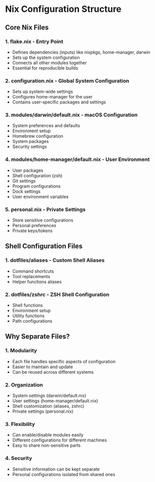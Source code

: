 # Nix Configuration Structure

## Core Nix Files

### 1. flake.nix - Entry Point
- Defines dependencies (inputs) like nixpkgs, home-manager, darwin
- Sets up the system configuration
- Connects all other modules together
- Essential for reproducible builds

### 2. configuration.nix - Global System Configuration
- Sets up system-wide settings
- Configures home-manager for the user
- Contains user-specific packages and settings

### 3. modules/darwin/default.nix - macOS Configuration
- System preferences and defaults
- Environment setup
- Homebrew configuration
- System packages
- Security settings

### 4. modules/home-manager/default.nix - User Environment
- User packages
- Shell configuration (zsh)
- Git settings
- Program configurations
- Dock settings
- User environment variables

### 5. personal.nix - Private Settings
- Store sensitive configurations
- Personal preferences
- Private keys/tokens

## Shell Configuration Files

### 1. dotfiles/aliases - Custom Shell Aliases
- Command shortcuts
- Tool replacements
- Helper functions aliases

### 2. dotfiles/zshrc - ZSH Shell Configuration
- Shell functions
- Environment setup
- Utility functions
- Path configurations

## Why Separate Files?

### 1. Modularity
- Each file handles specific aspects of configuration
- Easier to maintain and update
- Can be reused across different systems

### 2. Organization
- System settings (darwin/default.nix)
- User settings (home-manager/default.nix)
- Shell customization (aliases, zshrc)
- Private settings (personal.nix)

### 3. Flexibility
- Can enable/disable modules easily
- Different configurations for different machines
- Easy to share non-sensitive parts

### 4. Security
- Sensitive information can be kept separate
- Personal configurations isolated from shared ones 